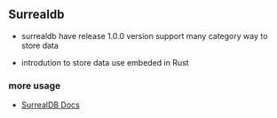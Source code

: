## Surrealdb 

- surrealdb have release 1.0.0 version support many category way to store data 

- introdution to store data use embeded in Rust 

### more usage 

- [SurrealDB Docs](https://docs.surrealdb.com/docs/embedding/rust)



